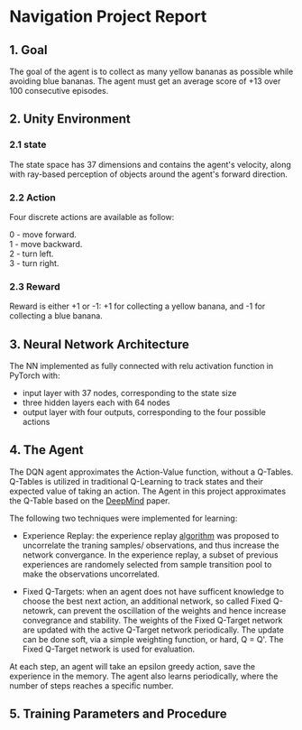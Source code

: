 # Navigation Project Report

## 1. Goal
The goal of the agent is to collect as many yellow bananas as possible while avoiding blue bananas.  The agent must get an average score of +13 over 100 consecutive episodes.

## 2. Unity Environment

### 2.1 state
The state space has 37 dimensions and contains the agent's velocity, along with ray-based perception of objects around the agent's forward direction. 
### 2.2 Action
Four discrete actions are available as follow:

0 - move forward.\
1 - move backward.\
2 - turn left.\
3 - turn right.

### 2.3 Reward
Reward is either +1 or -1: +1 for collecting a yellow banana, and -1 for collecting a blue banana. 

## 3. Neural Network Architecture
The NN implemented as fully connected with relu activation function in PyTorch with:
* input layer with 37 nodes, corresponding to the state size
* three hidden layers each with 64 nodes
* output layer with four outputs, corresponding to the four possible actions

## 4. The Agent
The DQN agent approximates the Action-Value function, without a Q-Tables. Q-Tables is utilized in traditional Q-Learning to track states and their expected value of taking an action. The Agent in this project approximates the Q-Table based on the [DeepMind](https://storage.googleapis.com/deepmind-media/dqn/DQNNaturePaper.pdf) paper.

The following two techniques were implemented for learning:
* Experience Replay: the experience replay [algorithm](https://www.cs.toronto.edu/~vmnih/docs/dqn.pdf) was proposed to uncorrelate the traning samples/ observations, and thus increase the network convergance. In the experience replay, a subset of previous experiences are randomely selected from sample transition pool to make the observations uncorrelated.

* Fixed Q-Targets: when an agent does not have sufficent knowledge to choose the best next action, an additional network, so called Fixed Q-netowrk, can prevent the oscillation of the weights and hence increase convegrance and stability. The weights of the Fixed Q-Target network are updated with the active Q-Target network periodically. The update can be done soft, via a simple weighting function, or hard, Q = Q'. The Fixed Q-Target network is used for evaluation.

At each step, an agent will take an epsilon greedy action, save the experience in the memory. The agent also learns periodically, where the number of steps reaches a specific number.

## 5. Training Parameters and Procedure
